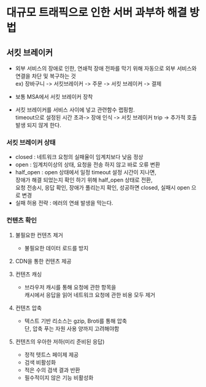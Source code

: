 # 대규모 트래픽으로 인한 서버 과부하 해결 방법

## 서킷 브레이커
- 외부 서비스의 장애로 인한, 연쇄적 장애 전파를 막기 위해 자동으로 외부 서비스와 연결을 차단 및 복구하는 것  
 ex) 장바구니 -> 서킷브레이커 -> 주문 -> 서킷 브레이커 -> 결제

- 보통 MSA에서 서킷 브레이커 장착

- 서킷 브레이커를 서비스 사이에 넣고 관련함수 랩핑함.  
  timeout으로 설정된 시간 초과-> 장애 인식 -> 서킷 브레이커 trip -> 추가적 호출 발생 되지 않게 한다.

### 서킷 브레이커 상태
- closed : 네트워크 요청의 실패율이 임계치보다 낮음 정상
- open : 임계치이상의 상태, 요청을 전송 하지 않고 바로 오류 변환
- half_open : open 상태에서 일정 timeout 설정 시간이 지나면,  
  장애가 해결 되었는지 확인 하기 위해 half_open 상태로 전환,  
  요청 전송시, 응답 확인, 장애가 풀리는지 확인, 성공하면 closed, 실패시 open 으로 변경
- 실패 허용 전략 : 에러의 연쇄 발생을 막는다.

### 컨텐츠 확인

1. 불필요한 컨텐츠 제거  
    - 불필요한 데이터 로드를 방지

2. CDN을 통한 컨텐츠 제공

3. 컨텐츠 캐싱  
    - 브라우저 캐시를 통해 요청에 관한 항목을  
      캐시에서 응답을 읽어 네트워크 요청에 관한 비용 모두 제거

4. 컨텐츠 압축  
     - 텍스트 기반 리소스는 gzip, Broti를 통해 압축  
       단, 압축 푸는 자원 사용 양까지 고려해야함

5. 컨텐츠의 우아한 저하(미리 준비된 응답)
     - 정적 텟트스 페이제 제공
     - 검색 비활성화
     - 적은 수의 검색 결과 반환
     - 필수적이지 않은 기능 비활성화


